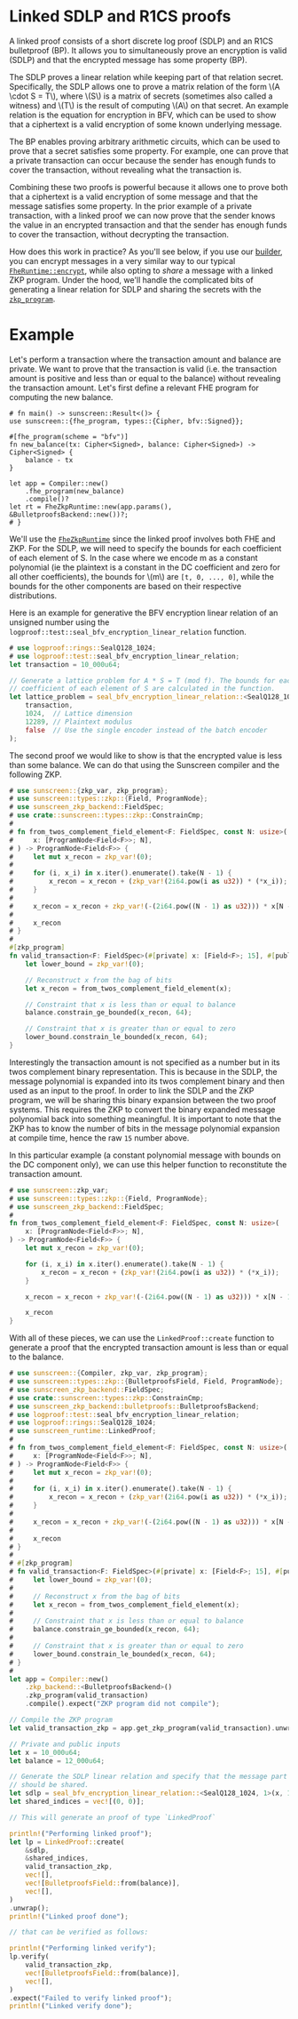 # Linked SDLP and R1CS proofs

A linked proof consists of a short discrete log proof (SDLP) and an R1CS
bulletproof (BP). It allows you to simultaneously prove an encryption is valid
(SDLP) and that the encrypted message has some property (BP).

The SDLP proves a linear relation while keeping part of that relation secret. Specifically, the SDLP allows one to prove a matrix relation of the form \\(A \cdot S = T\\), where \\(S\\) is a matrix of secrets (sometimes also called a witness) and \\(T\\) is the result of computing \\(A\\) on that secret.  An example relation is the equation for encryption in BFV, which can be used to show that a ciphertext is a valid encryption of some known underlying message.

The BP enables proving arbitrary arithmetic circuits, which can be used to prove that a secret satisfies some property. For example, one can prove that a private transaction can occur because the sender has enough funds to cover the transaction, without revealing what the transaction is.

Combining these two proofs is powerful because it allows one to prove both that a ciphertext is a valid encryption of some message and that the message satisfies some property. In the prior example of a private transaction, with a linked proof we can now prove that the sender knows the value in an encrypted transaction and that the sender has enough funds to cover the transaction, without decrypting the transaction.

How does this work in practice? As you'll see below, if you use our [builder](`crate::linked::LogProofBuilder`), you can encrypt messages in a very similar way to our typical [`FheRuntime::encrypt`](crate::FheRuntime::encrypt), while also opting to _share_ a message with a linked ZKP program. Under the hood, we'll handle the complicated bits of generating a linear relation for SDLP and sharing the secrets with the [`zkp_program`](crate::zkp_program).


# Example

Let's perform a transaction where the transaction amount and balance are private. We want to prove that the transaction is valid (i.e. the transaction amount is positive and less than or equal to the balance) without revealing the transaction amount. Let's first define a relevant FHE program for computing the new balance.

```
# fn main() -> sunscreen::Result<()> {
use sunscreen::{fhe_program, types::{Cipher, bfv::Signed}};

#[fhe_program(scheme = "bfv")]
fn new_balance(tx: Cipher<Signed>, balance: Cipher<Signed>) -> Cipher<Signed> {
    balance - tx
}

let app = Compiler::new()
    .fhe_program(new_balance)
    .compile()?
let rt = FheZkpRuntime::new(app.params(), &BulletproofsBackend::new())?;
# }
```

We'll use the [`FheZkpRuntime`](crate::FheZkpRuntime) since the linked proof involves both FHE and ZKP.
For the SDLP, we will need to specify the bounds for each coefficient of each element of S. In the case where we encode m as a constant polynomial (ie the plaintext is a constant in the DC coefficient and zero for all other coefficients), the bounds for \\(m\\) are `[t, 0, ..., 0]`, while the bounds for the other components are based on their respective distributions.

Here is an example for generative the BFV encryption linear relation of an unsigned number using the `logproof::test::seal_bfv_encryption_linear_relation` function.

```rust
# use logproof::rings::SealQ128_1024;
# use logproof::test::seal_bfv_encryption_linear_relation;
let transaction = 10_000u64;

// Generate a lattice problem for A * S = T (mod f). The bounds for each
// coefficient of each element of S are calculated in the function.
let lattice_problem = seal_bfv_encryption_linear_relation::<SealQ128_1024, 1>(
    transaction,
    1024,  // Lattice dimension
    12289, // Plaintext modulus
    false  // Use the single encoder instead of the batch encoder
);
```

The second proof we would like to show is that the encrypted value is less than some balance. We can do that using the Sunscreen compiler and the following ZKP.

```rust
# use sunscreen::{zkp_var, zkp_program};
# use sunscreen::types::zkp::{Field, ProgramNode};
# use sunscreen_zkp_backend::FieldSpec;
# use crate::sunscreen::types::zkp::ConstrainCmp;
#
# fn from_twos_complement_field_element<F: FieldSpec, const N: usize>(
#     x: [ProgramNode<Field<F>>; N],
# ) -> ProgramNode<Field<F>> {
#     let mut x_recon = zkp_var!(0);
#
#     for (i, x_i) in x.iter().enumerate().take(N - 1) {
#         x_recon = x_recon + (zkp_var!(2i64.pow(i as u32)) * (*x_i));
#     }
#
#     x_recon = x_recon + zkp_var!(-(2i64.pow((N - 1) as u32))) * x[N - 1];
#
#     x_recon
# }
#
#[zkp_program]
fn valid_transaction<F: FieldSpec>(#[private] x: [Field<F>; 15], #[public] balance: Field<F>) {
    let lower_bound = zkp_var!(0);

    // Reconstruct x from the bag of bits
    let x_recon = from_twos_complement_field_element(x);

    // Constraint that x is less than or equal to balance
    balance.constrain_ge_bounded(x_recon, 64);

    // Constraint that x is greater than or equal to zero
    lower_bound.constrain_le_bounded(x_recon, 64);
}
```

Interestingly the transaction amount is not specified as a number but in its twos complement binary representation. This is because in the SDLP, the message polynomial is expanded into its twos complement binary and then used as an input to the proof. In order to link the SDLP and the ZKP program, we will be sharing this binary expansion between the two proof systems. This requires the ZKP to convert the binary expanded message polynomial back into something meaningful. It is important to note that the ZKP has to know the number of bits in the message polynomial expansion at compile time, hence the raw `15` number above.

In this particular example (a constant polynomial message with bounds on the DC component only), we can use this helper function to reconstitute the transaction amount.

```rust
# use sunscreen::zkp_var;
# use sunscreen::types::zkp::{Field, ProgramNode};
# use sunscreen_zkp_backend::FieldSpec;
#
fn from_twos_complement_field_element<F: FieldSpec, const N: usize>(
    x: [ProgramNode<Field<F>>; N],
) -> ProgramNode<Field<F>> {
    let mut x_recon = zkp_var!(0);

    for (i, x_i) in x.iter().enumerate().take(N - 1) {
        x_recon = x_recon + (zkp_var!(2i64.pow(i as u32)) * (*x_i));
    }

    x_recon = x_recon + zkp_var!(-(2i64.pow((N - 1) as u32))) * x[N - 1];

    x_recon
}
```

With all of these pieces, we can use the `LinkedProof::create` function to generate
a proof that the encrypted transaction amount is less than or equal to the
balance.

```rust
# use sunscreen::{Compiler, zkp_var, zkp_program};
# use sunscreen::types::zkp::{BulletproofsField, Field, ProgramNode};
# use sunscreen_zkp_backend::FieldSpec;
# use crate::sunscreen::types::zkp::ConstrainCmp;
# use sunscreen_zkp_backend::bulletproofs::BulletproofsBackend;
# use logproof::test::seal_bfv_encryption_linear_relation;
# use logproof::rings::SealQ128_1024;
# use sunscreen_runtime::LinkedProof;
#
# fn from_twos_complement_field_element<F: FieldSpec, const N: usize>(
#     x: [ProgramNode<Field<F>>; N],
# ) -> ProgramNode<Field<F>> {
#     let mut x_recon = zkp_var!(0);
#
#     for (i, x_i) in x.iter().enumerate().take(N - 1) {
#         x_recon = x_recon + (zkp_var!(2i64.pow(i as u32)) * (*x_i));
#     }
#
#     x_recon = x_recon + zkp_var!(-(2i64.pow((N - 1) as u32))) * x[N - 1];
#
#     x_recon
# }
#
# #[zkp_program]
# fn valid_transaction<F: FieldSpec>(#[private] x: [Field<F>; 15], #[public] balance: Field<F>) {
#     let lower_bound = zkp_var!(0);
#
#     // Reconstruct x from the bag of bits
#     let x_recon = from_twos_complement_field_element(x);
#
#     // Constraint that x is less than or equal to balance
#     balance.constrain_ge_bounded(x_recon, 64);
#
#     // Constraint that x is greater than or equal to zero
#     lower_bound.constrain_le_bounded(x_recon, 64);
# }
#
let app = Compiler::new()
    .zkp_backend::<BulletproofsBackend>()
    .zkp_program(valid_transaction)
    .compile().expect("ZKP program did not compile");

// Compile the ZKP program
let valid_transaction_zkp = app.get_zkp_program(valid_transaction).unwrap();

// Private and public inputs
let x = 10_000u64;
let balance = 12_000u64;

// Generate the SDLP linear relation and specify that the message part of S
// should be shared.
let sdlp = seal_bfv_encryption_linear_relation::<SealQ128_1024, 1>(x, 1024, 12289, false);
let shared_indices = vec![(0, 0)];

// This will generate an proof of type `LinkedProof`

println!("Performing linked proof");
let lp = LinkedProof::create(
    &sdlp,
    &shared_indices,
    valid_transaction_zkp,
    vec![],
    vec![BulletproofsField::from(balance)],
    vec![],
)
.unwrap();
println!("Linked proof done");

// that can be verified as follows:

println!("Performing linked verify");
lp.verify(
    valid_transaction_zkp,
    vec![BulletproofsField::from(balance)],
    vec![],
)
.expect("Failed to verify linked proof");
println!("Linked verify done");
```
